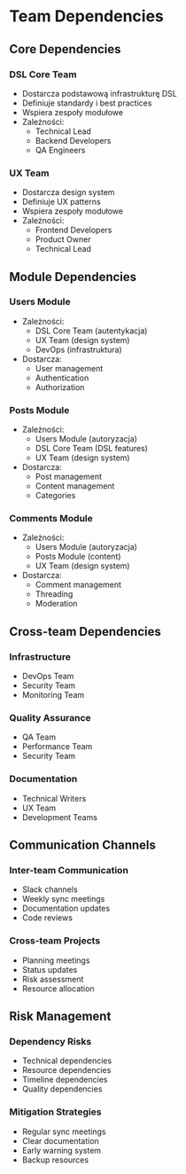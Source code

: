 # Team Dependencies

## Core Dependencies
### DSL Core Team
- Dostarcza podstawową infrastrukturę DSL
- Definiuje standardy i best practices
- Wspiera zespoły modułowe
- Zależności:
  - Technical Lead
  - Backend Developers
  - QA Engineers

### UX Team
- Dostarcza design system
- Definiuje UX patterns
- Wspiera zespoły modułowe
- Zależności:
  - Frontend Developers
  - Product Owner
  - Technical Lead

## Module Dependencies
### Users Module
- Zależności:
  - DSL Core Team (autentykacja)
  - UX Team (design system)
  - DevOps (infrastruktura)
- Dostarcza:
  - User management
  - Authentication
  - Authorization

### Posts Module
- Zależności:
  - Users Module (autoryzacja)
  - DSL Core Team (DSL features)
  - UX Team (design system)
- Dostarcza:
  - Post management
  - Content management
  - Categories

### Comments Module
- Zależności:
  - Users Module (autoryzacja)
  - Posts Module (content)
  - UX Team (design system)
- Dostarcza:
  - Comment management
  - Threading
  - Moderation

## Cross-team Dependencies
### Infrastructure
- DevOps Team
- Security Team
- Monitoring Team

### Quality Assurance
- QA Team
- Performance Team
- Security Team

### Documentation
- Technical Writers
- UX Team
- Development Teams

## Communication Channels
### Inter-team Communication
- Slack channels
- Weekly sync meetings
- Documentation updates
- Code reviews

### Cross-team Projects
- Planning meetings
- Status updates
- Risk assessment
- Resource allocation

## Risk Management
### Dependency Risks
- Technical dependencies
- Resource dependencies
- Timeline dependencies
- Quality dependencies

### Mitigation Strategies
- Regular sync meetings
- Clear documentation
- Early warning system
- Backup resources 